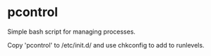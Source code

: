 # pcontrol
Simple bash script for managing processes.

Copy 'pcontrol' to /etc/init.d/ and use chkconfig to add to runlevels.
